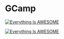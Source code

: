 # GCamp
[![Everything Is AWESOME](img.youtube.com/vi/muTmAyB9bU/hqdefault.jpg)](https://youtu.be/muTmAyB9bU "Everything Is AWESOME")

[![Everything Is AWESOME](https://yt-embed.herokuapp.com/embed?v=muTmAyB9bU)](https://www.youtube.com/watch?v=muTmAyB9bU "Everything Is AWESOME")



